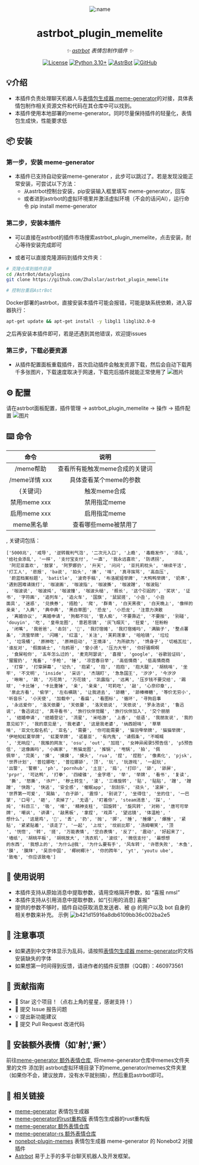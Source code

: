 <div align="center">

![:name](https://count.getloli.com/@astrbot_plugin_memelite?name=astrbot_plugin_memelite&theme=minecraft&padding=6&offset=0&align=top&scale=1&pixelated=1&darkmode=auto)

# astrbot_plugin_memelite

_✨ [astrbot](https://github.com/AstrBotDevs/AstrBot) 表情包制作插件 ✨_  

[![License](https://img.shields.io/badge/License-MIT-green.svg)](https://opensource.org/licenses/MIT)
[![Python 3.10+](https://img.shields.io/badge/Python-3.10%2B-blue.svg)](https://www.python.org/)
[![AstrBot](https://img.shields.io/badge/AstrBot-3.4%2B-orange.svg)](https://github.com/Soulter/AstrBot)
[![GitHub](https://img.shields.io/badge/作者-Zhalslar-blue)](https://github.com/Zhalslar)

</div>

## 💡介绍

- 本插件负责处理聊天机器人与[表情包生成器 meme-generator](https://github.com/MemeCrafters/meme-generator-rs)的对接，具体表情包制作相关资源文件和代码在其仓库中可以找到。
- 本插件使用本地部署的meme-generator。同时尽量保持插件的轻量化，表情包生成快，性能要求低  

## 📦 安装

### 第一步，安装 meme-generator  

- 本插件已支持自动安装meme-generator ，此步可以跳过了。若是发现没能正常安装，可尝试以下方法：
  - 从astrbot控制台安装，pip安装输入框里填写 meme-generator，回车
  - 或者进到astrbot的虚拟环境里并激活虚拟环境（不会的话问AI），运行命令  pip install meme-generator

### 第二步，安装本插件

- 可以直接在astrbot的插件市场搜索astrbot_plugin_memelite，点击安装，耐心等待安装完成即可  

- 或者可以直接克隆源码到插件文件夹：

```bash
# 克隆仓库到插件目录
cd /AstrBot/data/plugins
git clone https://github.com/Zhalslar/astrbot_plugin_memelite

# 控制台重启AstrBot
```

 Docker部署的astrbot，直接安装本插件可能会报错，可能是缺系统依赖，进入容器执行：

```bash
apt-get update && apt-get install -y libgl1 libglib2.0-0
```

之后再安装本插件即可，若是还遇到其他错误，欢迎提issues

### 第三步，下载必要资源

- 从插件配置面板重载插件，首次启动插件会触发资源下载，然后会自动下载两千多张图片，下载速度取决于网速，下载完后插件就能正常使用了
  ![图片](https://github.com/user-attachments/assets/8d6c2fb6-3b79-49b0-ba85-eca1d128ca64)

## ⚙️ 配置

请在astrbot面板配置，插件管理 -> astrbot_plugin_memelite -> 操作 -> 插件配置
![图片](https://github.com/user-attachments/assets/fe3c6adf-f210-4d93-9d8c-a06216507f10)

## ⌨️ 命令

|     命令      |                    说明                    |
|:-------------:|:-----------------------------------------------:|
| /meme帮助      | 查看所有能触发meme合成的关键词  |
| /meme详情 xxx  | 具体查看某个meme的参数         |
|   {关键词}     |   触发meme合成            |
|   禁用meme xxx    |   禁用指定meme           |
|   启用meme xxx    |   启用指定meme           |
|   meme黑名单     |   查看哪些meme被禁用了        |

, 关键词包括：

```plaintext
['5000兆', '戒导', '逆转裁判气泡', '二次元入口', '上瘾', '毒瘾发作', '添乱', '给社会添乱', '一样', '支付宝支付', '一直', '我永远喜欢', '防诱拐',
 '阿尼亚喜欢', '鼓掌', '阿罗娜扔', '升天', '问问', '亚托莉枕头', '继续干活', '打工人', '悲报', 'ba说', '拍头', '揍', '啃', '真寻挨骂', '高血压',
 '蔚蓝档案标题', 'batitle', '波奇手稿', '布洛妮娅举牌', '大鸭鸭举牌', '奶茶', '遇到困难请拨打', '咖波画', '咖波指', '咖波撕', '咖波蹭', '咖波贴'
, '咖波说', '咖波炖', '咖波撞', '咖波头槌', '舰长', '这个引起的', '奖状', '证书', '字符画', '追列车', '追火车', '国旗', '鼠鼠搓', '小丑', '小丑 
面具', '迷惑', '兑换券', '捂脸', '爬', '群青', '白天黑夜', '白天晚上', '像样的亲亲', '入典', '典中典', '黑白草图', '恐龙', '小恐龙', '注意力涣散
, '离婚协议', '离婚申请', '狗都不玩', '管人痴', '不要靠近', '不要按', '别碰', 'douyin', '吃', '皇帝龙图', '意若思镜', '灰飞烟灭', '狂爱', '狂粉粉
, '闭嘴', '我爸爸', '击剑', '🤺', '我打宿傩', '我打宿傩吗', '满脑子', '整点薯条', '流萤举牌', '闪瞎', '红温', '关注', '芙莉莲拿', '哈哈镜', '垃垃
', '垃圾桶', '原神吃', '原神启动', '王境泽', '为所欲为', '馋身子', '切格瓦拉', '谁反对', '假面骑士', '乌鸦哥', '曾小贤', '压力大爷', '你好骚啊啊
, '食屎啦你', '五年怎么过的', '麦克阿瑟说', '喜报', 'google', '谷歌验证码', '猩猩扔', '鬼畜', '手枪', '锤', '凉宫春日举', '高低情商', '低高情商商
, '打穿', '打穿屏幕', '记仇', '抱紧', '抱', '抱抱', '抱大腿', '胡桃啃', '坐牢', '不文明', 'inside', '采访', '杰瑞盯', '急急国王', '汐汐', '今汐汐
, '啾啾', '跳', '万花筒', '万花镜', '凯露指', '远离', '压岁钱不要交给', '踢球', '卡比锤', '卡比重锤', '亲', '亲亲', '可莉吃', '敲', '心奈印章',,
 '泉此方看', '偷学', '左右横跳', '让我进去', '舔糖', '舔棒棒糖', '等价无穷小', '听音乐', '小天使', '加载中', '看扁', '看图标', '循环', '寻狗启事
, '永远爱你', '洛天依要', '天依要', '洛天依说', '天依说', '罗永浩说', '鲁迅说', '鲁迅说过', '真寻看书', '旅行伙伴觉醒', '旅行伙伴加入', '交个朋朋
', '结婚申请', '结婚登记', '流星', '米哈游', '上香', '低语', '我朋友说', '我的意见如下', '我的意见是', '我老婆', '这是我老婆', '纳西妲啃', '草草
啃', '亚文化取名机', '亚名', '需要', '你可能需要', '猫羽雫举牌', '猫猫举牌', '伊地知虹夏举牌', '虹夏举牌', '诺基亚', '有内鬼', '请假条', '不喊喊
', '无响应', '我推的网友', 'osu', 'out', '加班', '女神异闻录5预告信', 'p5预告信', '这像画吗', '小画家', '熊猫龙图', '推锅', '甩锅', '拍', '佩   
佩举', '完美', '摸', '摸摸', '摸头', 'rua', '捏', '捏脸', '像素化', 'pjsk', '世界计划', '普拉娜吃', '普拉娜舔', '顶', '玩', '玩游戏', '一起玩', 
'出警', '警察', 'ph', 'pornhub', '土豆', '捣', '打印', '舔', '舔屏', 'prpr', '可达鸭', '打拳', '四棱锥', '金字塔', '举', '举牌', '看书', '复读',
 '撕', '怒撕', '诈尸', '秽土转生', '滚', '三维旋转', '贴', '贴贴', '蹭', '蹭蹭', '快跑', '快逃', '安全感', '催眠app', '刮刮乐', '挠头', '滚屏', 
'世界第一可爱', '晃脑', '白子舔', '震惊', '别说了', '坐得住', '坐的住', '一巴掌', '口号', '砸', '卖掉了', '无语', '盯着你', 'steam消息', '踩', '
炖', '科目三', '吸', '嗦', '精神支柱', '回旋转', '旋风转', '对称', '唐可可举牌', '嘲讽', '讲课', '敲黑板', '拿捏', '戏弄', '望远镜', '体温枪', '
想什么', '这是鸡', '🐔', '丢', '扔', '抛', '掷', '捶', '捶爆', '爆捶', '紧贴', '紧紧贴着', '该走了', '一起', '上坟', '坟前比耶', '汤姆嘲笑', '顶
', '恍惚', '转', '搓', '万能表情', '空白表情', '反了', '震动', '好起来了', '墙纸', '胡桃平板', '胡桃放大', '洗衣机', '波纹', '微信支付', '最想想
的东西', '我想上的', '为什么@我', '为什么要有手', '风车转', '许愿失败', '木鱼', '膜', '膜拜', '吴京中国', '椰树椰汁', '你的跨年', 'yt', 'youtu ube', 
'致电', '你应该致电']

```

## 🐔 使用说明

- 本插件支持从原始消息中提取参数，请用空格隔开参数，如 “喜报 nmsl”
- 本插件支持从引用消息中提取参数，如“[引用的消息] 喜报”
- 提供的参数不够时，插件自动获取消息发送者、被 @ 的用户以及 bot 自身的相关参数来补充。
示例
![b421d15916a8db6109bb36c002ba2e5](https://github.com/user-attachments/assets/ec15b5f7-eec2-4552-814d-60dcc4196713)

## 📌 注意事项

- 如果遇到中文字体显示为乱码，请按照[表情包生成器 meme-generator](https://github.com/MeetWq/meme-generator)的文档安装缺失的字体
- 如果想第一时间得到反馈，请进作者的插件反馈群（QQ群）：460973561

## 👥 贡献指南

- 🌟 Star 这个项目！（点右上角的星星，感谢支持！）
- 🐛 提交 Issue 报告问题
- 💡 提出新功能建议
- 🔧 提交 Pull Request 改进代码

## 🐍 安装额外表情（如'射','撅'）

前往[meme-generator 额外表情仓库](https://github.com/MemeCrafters/meme-generator-contrib),
  将meme-generator仓库中memes文件夹里的文件 添加到 astrbot虚拟环境目录下的meme_generator/memes文件夹里（如果你不会，建议放弃，没有水平就别搞），然后重启astrbot即可。

## 🔗 相关链接

- [meme-generator](https://github.com/MemeCrafters/meme-generator-contrib-rs) 表情包生成器
- [meme-generator的rust重构版](https://github.com/MemeCrafters/meme-generator-contrib-rs) 表情包生成器的rust重构版
- [meme-generator 额外表情仓库](https://github.com/MemeCrafters/meme-generator-contrib)
- [meme-generator-rs 额外表情仓库](https://github.com/MemeCrafters/meme-generator-contrib-rs)
- [nonebot-plugin-memes](https://github.com/MemeCrafters/nonebot-plugin-memes) 表情包生成器 meme-generator 的 Nonebot2 对接插件
- [Astrbot](https://astrbot.app/) 易于上手的多平台聊天机器人及开发框架。


